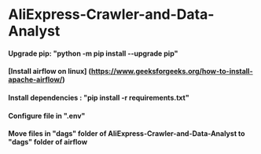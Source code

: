 # AliExpress-Crawler-and-Data-Analyst

#### Upgrade pip: "python -m pip install --upgrade pip"

#### [Install airflow on linux] (https://www.geeksforgeeks.org/how-to-install-apache-airflow/)

#### Install dependencies : "pip install -r requirements.txt"

#### Configure file in ".env"

#### Move files in "dags" folder of AliExpress-Crawler-and-Data-Analyst to "dags" folder of airflow
